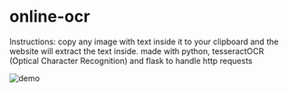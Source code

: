 # online-ocr
Instructions: copy any image with text inside it to your clipboard and the website will extract the text inside. made with python, tesseractOCR (Optical Character Recognition) and flask to handle http requests

![demo](https://media.giphy.com/media/1X0pYmdTpBhzLreI0B/source.gif)
